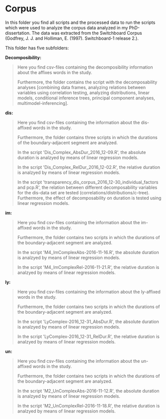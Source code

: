 # Corpus

In this folder you find all scripts and the processed data to run the scripts which were used to analyze the corpus data analyzed in my
PhD-dissertation. The data was extracted from the Switchboard Corpus (Godfrey, J. J. and Holliman, E. (1997). Switchboard-1 release 2.).

This folder has five subfolders:

**Decomposibility:** 
><p> Here you find csv-files containing the decomposibility information about the affixes words in the study.
><p>Furthermore, the folder contains the script with the decomposability analyses [combining data frames, analyzing relations between variables using correlation testing, analyzing distributions, linear models, conditional inference trees, principal component analyses, multimodel-inferencing].


**dis:** 
><p> Here you find csv-files containing the information about the dis-affixed words in the study.
><p> Furthermore, the folder contains three scripts in which the durations of the boundary-adjacent segment are analyzed.
><p>In the script 'Dis_Complex_AbsDur_2016_12-09.R', the absolute duration is analzyed by means of linear regression models.
><p> In the script 'Dis_Complex_RelDur_2016_12-02.R', the relative duration is analzyed by means of linear regression models.
><p> In the script 'transparency_dis_corpus_2016_12-30_individual_factors and pcp.R', the relation between different decomposability variables for the dis-data set are tested (correlations/distributions/c-tree). Furthermore, the effect of decomposability on duration is tested using linear regression models.


**im:** 
><p> Here you find csv-files containing the information about the im-affixed words in the study.
><p> Furthermore, the folder contains two scripts in which the durations of the boundary-adjacent segment are analyzed. 
><p>In the script 'M4_ImComplexAbs-2016-11-16.R', the absolute duration is analzyed by means of linear regression models.
><p> In the script 'M4_ImComplexRel-2016-11-21.R', the relative duration is analzyed by means of linear regression models.


**ly:** 
><p> Here you find csv-files containing the information about the ly-affixed words in the study.
><p> Furthermore, the folder contains two scripts in which the durations of the boundary-adjacent segment are analyzed.
><p>In the script 'LyComplex-2016_12-31_AbsDur.R', the absolute duration is analzyed by means of linear regression models.
><p> In the script 'LyComplex-2016_12-31_RelDur.R', the relative duration is analzyed by means of linear regression models.

**un:** 
><p> Here you find csv-files containing the information about the un-affixed words in the study.
><p> Furthermore, the folder contains two scripts in which the durations of the boundary-adjacent segment are analyzed.
><p>In the script 'M2_UnComplexAbs-2016-11-12.R', the absolute duration is analzyed by means of linear regression models.
><p> In the script 'M2_UnComplexRel-2016-11-18.R', the relative duration is analzyed by means of linear regression models.
